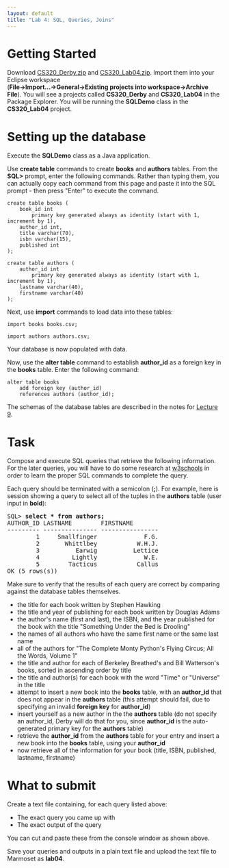 ```yaml
---
layout: default
title: "Lab 4: SQL, Queries, Joins"
---
```


Getting Started
===============

Download [CS320\_Derby.zip](../resources/CS320_Derby.zip) and [CS320\_Lab04.zip](CS320_Lab04.zip). Import them into your Eclipse workspace<br> (**File-\>Import...-\>General-\>Existing projects into workspace-\>Archive File**). You will see a projects called **CS320\_Derby** and **CS320\_Lab04** in the Package Explorer.  You will be running the **SQLDemo** class in the **CS320_Lab04** project.

Setting up the database
=======================

Execute the **SQLDemo** class as a Java application.

Use **create table** commands to create **books** and **authors** tables. From the **SQL\>** prompt, enter the following commands.  Rather than typing them, you can actually copy each command from this page and paste it into the SQL prompt - then press "Enter" to execute the command.

    create table books (
        book_id int
            primary key generated always as identity (start with 1, increment by 1),
        author_id int,
        title varchar(70),
        isbn varchar(15),
        published int
    );

    create table authors (
        author_id int
            primary key generated always as identity (start with 1, increment by 1),
        lastname varchar(40),
        firstname varchar(40)
    );

Next, use **import** commands to load data into these tables:

    import books books.csv;

    import authors authors.csv;

Your database is now populated with data.

Now, use the **alter table** command to establish **author_id** as a foreign key in the **books** table.  Enter the following command:

    alter table books
        add foreign key (author_id)
        references authors (author_id);
    
The schemas of the database tables are described in the notes for [Lecture 9](../lectures/lecture09.html).

Task
====

Compose and execute SQL queries that retrieve the following information.  For the later queries, you will have to do some research at [w3schools](http://www.w3schools.com/sql/default.asp) in order to learn the proper SQL commands to complete the query.

Each query should be terminated with a semicolon (**;**). For example, here is session showing a query to select all of the tuples in the **authors** table (user input in **bold**):

<pre>
SQL> <b>select * from authors;</b>
AUTHOR_ID LASTNAME        FIRSTNAME
--------- --------------- ----------------
        1     Smallfinger             F.G.
        2       Whittlbey           W.H.J.
        3          Earwig          Lettice
        4         Lightly             W.E.
        5        Tacticus           Callus
OK (5 rows(s))
</pre>

Make sure to verify that the results of each query are correct by comparing against the  database tables themselves.

-   the title for each book written by Stephen Hawking
-   the title and year of publishing for each book written by Douglas Adams
-   the author's name (first and last), the ISBN, and the year published for the book with the title "Something Under the Bed is Drooling"
-   the names of all authors who have the same first name or the same last name
-   all of the authors for "The Complete Monty Python's Flying Circus; All the Words, Volume 1"
-	the title and author for each of Berkeley Breathed's and Bill Watterson's books, sorted in ascending order by title
-   the title and author(s) for each book with the word "Time" or "Universe" in the title
-   attempt to insert a new book into the **books** table, with an **author_id** that does not appear in the **authors** table (this attempt should fail, due to specifying an invalid **foreign key** for **author_id**)
-   insert yourself as a new author in the the **authors** table (do not specify an author_id, Derby will do that for you, since **author_id** is the auto-generated primary key for the **authors** table)
-   retrieve the **author_id** from the **authors** table for your entry and insert a new book into the **books** table, using your **author_id**
-   now retrieve all of the information for your book (title, ISBN, published, lastname, firstname)

# What to submit

Create a text file containing, for each query listed above:

* The exact query you came up with
* The exact output of the query

You can cut and paste these from the console window as shown above.

Save your queries and outputs in a plain text file and upload the text file to Marmoset as **lab04**.

